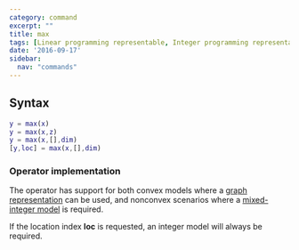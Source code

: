 ```yaml
---
category: command
excerpt: ""
title: max
tags: [Linear programming representable, Integer programming representable]
date: '2016-09-17'
sidebar:
  nav: "commands"
---
```


## Syntax

````matlab
y = max(x)
y = max(x,z)
y = max(x,[],dim)
[y,loc] = max(x,[],dim)
````

### Operator implementation

The operator has support for both convex models where a [graph representation](/tutorial/nonlinearoperatorsgraphs) can be used, and nonconvex scenarios where a [mixed-integer model](/tutorial/nonlinearoperatorsmixedinteger) is required.

If the location index **loc** is requested, an integer model will always be required.
